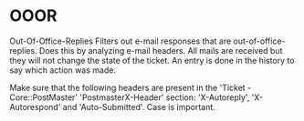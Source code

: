 # OOOR
Out-Of-Office-Replies
Filters out e-mail responses that are out-of-office-replies. Does this by analyzing e-mail headers. All mails are received
but they will not change the state of the ticket. An entry is done in the history to say which action was made.

Make sure that the following headers are present in the 'Ticket - Core::PostMaster' 'PostmasterX-Header' section:
'X-Autoreply', 'X-Autorespond' and 'Auto-Submitted'. Case is important.
